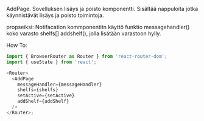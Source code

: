 AddPage. Sovelluksen lisäys ja poisto komponentti. Sisältää nappuloita jotka käynnistävät lisäys ja poisto toimintoja.

propseiksi:
Notifacation kommponentitn käyttö funktio messagehandler()
koko varasto shelfs[]
addshelf(), jolla lisätään varastoon hylly.

How To:

```js
import { BrowserRouter as Router } from 'react-router-dom';
import { useState } from 'react';

<Router>
  <AddPage
    messageHandler={messageHandler}
    shelfs={shelfs}
    setActive={setActive}
    addShelf={addShelf}
  />
</Router>;
```
